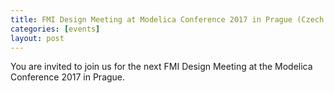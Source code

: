 ```yaml
---
title: FMI Design Meeting at Modelica Conference 2017 in Prague (Czech Republic)
categories: [events]
layout: post
---
```


You are invited to join us for the next FMI Design Meeting at the Modelica Conference 2017 in Prague.
